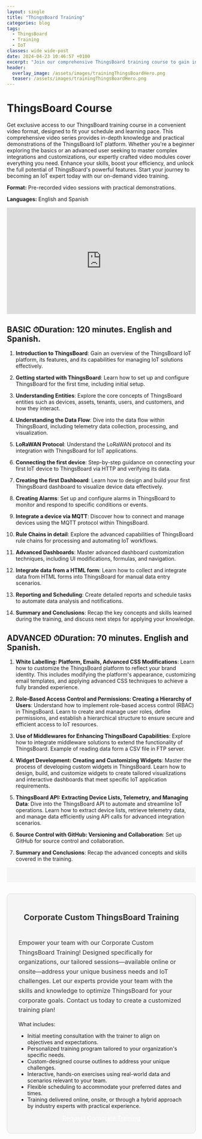 ```yaml
---
layout: single
title: "ThingsBoard Training"
categories: blog
tags:
  - ThingsBoard
  - Training
  - IoT
classes: wide wide-post
date: 2024-04-23 10:46:57 +0100
excerpt: "Join our comprehensive ThingsBoard training course to gain in-depth knowledge and hands-on experience with the IoT platform. Whether you're a beginner or an advanced user, our expert-led sessions will enhance your skills and efficiency in managing and optimizing IoT solutions."
header:
  overlay_image: /assets/images/trainingThingsBoardHero.png
  teaser: /assets/images/trainingThingsBoardHero.png
---
```


# ThingsBoard Course

<div class="container">
   <div class="row">
      <div class="col-md-6">
         <p>
            Get exclusive access to our ThingsBoard training course in a convenient video format, designed to fit your schedule and learning pace. This comprehensive video series provides in-depth knowledge and practical demonstrations of the ThingsBoard IoT platform. Whether you're a beginner exploring the basics or an advanced user seeking to master complex integrations and customizations, our expertly crafted video modules cover everything you need. Enhance your skills, boost your efficiency, and unlock the full potential of ThingsBoard's powerful features. Start your journey to becoming an IoT expert today with our on-demand video training.
         </p>
         <p><strong>Format:</strong> Pre-recorded video sessions with practical demonstrations.</p>
         <p><strong>Languages:</strong> English and Spanish</p>
      </div>
      <div class="col-md-6 text-center pb-5">
<div style="position: relative; padding-bottom: 56.25%; height: 0;"><iframe src="https://www.loom.com/embed/1daf7a28de4c457baa8da93205bb6a87?sid=b7e5097b-3508-4084-bd60-41d71e154547" frameborder="0" webkitallowfullscreen mozallowfullscreen allowfullscreen style="position: absolute; top: 0; left: 0; width: 100%; height: 100%;"></iframe></div>
      </div>
   </div>
</div>

## BASIC ⏱Duration: 120 minutes. English and Spanish.

1. **Introduction to ThingsBoard**: Gain an overview of the ThingsBoard IoT platform, its features, and its capabilities for managing IoT solutions effectively.

2. **Getting started with ThingsBoard**: Learn how to set up and configure ThingsBoard for the first time, including initial setup.

3. **Understanding Entities**: Explore the core concepts of ThingsBoard entities such as devices, assets, tenants, users, and customers, and how they interact.

4. **Understanding the Data Flow**: Dive into the data flow within ThingsBoard, including telemetry data collection, processing, and visualization.

5. **LoRaWAN Protocol**: Understand the LoRaWAN protocol and its integration with ThingsBoard for IoT applications.

6. **Connecting the first device**: Step-by-step guidance on connecting your first IoT device to ThingsBoard via HTTP and verifying its data.

7. **Creating the first Dashboard**: Learn how to design and build your first ThingsBoard dashboard to visualize device data effectively.

8. **Creating Alarms**: Set up and configure alarms in ThingsBoard to monitor and respond to specific conditions or events.

9. **Integrate a device via MQTT**: Discover how to connect and manage devices using the MQTT protocol within ThingsBoard.

10. **Rule Chains in detail**: Explore the advanced capabilities of ThingsBoard rule chains for processing and automating IoT workflows.

11. **Advanced Dashboards**: Master advanced dashboard customization techniques, including UI modifications, formulas, and navigation.

12. **Integrate data from a HTML form**: Learn how to collect and integrate data from HTML forms into ThingsBoard for manual data entry scenarios.

13. **Reporting and Scheduling**: Create detailed reports and schedule tasks to automate data analysis and notifications.

14. **Summary and Conclusions**: Recap the key concepts and skills learned during the training, and discuss next steps for applying your knowledge.

## ADVANCED ⏱Duration: 70 minutes. English and Spanish.

1. **White Labelling: Platform, Emails, Advanced CSS Modifications**: Learn how to customize the ThingsBoard platform to reflect your brand identity. This includes modifying the platform's appearance, customizing email templates, and applying advanced CSS techniques to achieve a fully branded experience.

2. **Role-Based Access Control and Permissions: Creating a Hierarchy of Users**: Understand how to implement role-based access control (RBAC) in ThingsBoard. Learn to create and manage user roles, define permissions, and establish a hierarchical structure to ensure secure and efficient access to IoT resources.

3. **Use of Middlewares for Enhancing ThingsBoard Capabilities**: Explore how to integrate middleware solutions to extend the functionality of ThingsBoard. Example of reading data form a CSV file in FTP server.

4. **Widget Development: Creating and Customizing Widgets**: Master the process of developing custom widgets in ThingsBoard. Learn how to design, build, and customize widgets to create tailored visualizations and interactive dashboards that meet specific IoT application requirements.

5. **ThingsBoard API: Extracting Device Lists, Telemetry, and Managing Data**: Dive into the ThingsBoard API to automate and streamline IoT operations. Learn how to extract device lists, retrieve telemetry data, and manage data efficiently using API calls for advanced integration scenarios.

6. **Source Control with GitHub: Versioning and Collaboration**: Set up GitHub for source control and collaboration.

7. **Summary and Conclusions**: Recap the advanced concepts and skills covered in the training.

<script async src="https://js.stripe.com/v3/pricing-table.js"></script>

<div style="background-color:#f5f5f5; padding:20px">
<stripe-pricing-table pricing-table-id="prctbl_1RB9sfJ5vdduVzYeu09DRHuT"
publishable-key="pk_live_51IXjuUJ5vdduVzYeUL9JkZLSH52a3FSxTF1ORmT2s22o1N4l28z7OordXPsjINn6Eb9BC14VXZjHKNPOSKXN8cGX004TxfAz0x">
</stripe-pricing-table>
</div>

<div style="border: 1px solid #ddd; border-radius: 10px; padding: 20px; background-color: #f5f5f5; max-width: 900px; margin: 30px auto;">
   <h2 style="text-align: center; color: #333;">Corporate Custom ThingsBoard Training</h2>
   <div class="d-flex flex-wrap justify-content-center align-items-center">
      <div style="padding: 10px;">
         <p style="font-size: 16px; color: #333; line-height: 1.6;">
            Empower your team with our Corporate Custom ThingsBoard Training! Designed specifically for organizations, our tailored sessions—available online or onsite—address your unique business needs and IoT challenges. Let our experts provide your team with the skills and knowledge to optimize ThingsBoard for your corporate goals. Contact us today to create a customized training plan!
         </p>
         <p>
            What includes:
         </p>
         <ul>
            <li>Initial meeting consultation with the trainer to align on objectives and expectations.</li>
            <li>Personalized training program tailored to your organization's specific needs.</li>
            <li>Custom-designed course outlines to address your unique challenges.</li>
            <li>Interactive, hands-on exercises using real-world data and scenarios relevant to your team.</li>
            <li>Flexible scheduling to accommodate your preferred dates and times.</li>
            <li>Training delivered online, onsite, or through a hybrid approach by industry experts with practical experience.</li>
         </ul>   
         <div style="text-align: center;">
            <a href="mailto:davidgomezjim@gmail.com?subject=Corporate%20Custom%20ThingsBoard%20Training%20Inquiry" class="my-4 btn btn-primary" style="color:#fff;padding: 12px 24px; font-size: 16px; border-radius: 5px;">
               Request Corporate Training
            </a>
         </div>    </div>
   </div>
</div>
